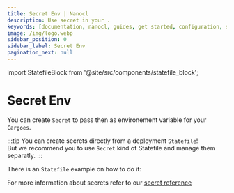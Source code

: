 ```yaml
---
title: Secret Env | Nanocl
description: Use secret in your .
keywords: [documentation, nanocl, guides, get started, configuration, state, file, config, yaml, yml, statefile, ssl, tls, certificate]
image: /img/logo.webp
sidebar_position: 0
sidebar_label: Secret Env
pagination_next: null
---
```


import StatefileBlock from '@site/src/components/statefile_block';

# Secret Env

You can create `Secret` to pass then as environement variable for your `Cargoes`.<br/>

:::tip
You can create secrets directly from a deployment `Statefile`!<br/>
But we recommend you to use `Secret` kind of Statefile and manage them separatly.
:::

There is an `Statefile` example on how to do it:

<StatefileBlock example="advanced/secret-env" />

For more information about secrets refer to our [secret reference][secret_ref]

[secret_ref]: /docs/references/nanocl/objects/secret.md
